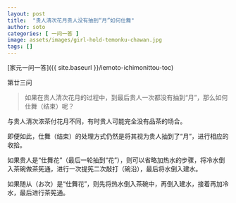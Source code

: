 ```yaml
---
layout: post
title:  "贵人清次花月贵人没有抽到“月”如何仕舞"
author: soto
categories: [ 一问一答 ]
image: assets/images/girl-hold-temonku-chawan.jpg
tags: []
---
```


[家元一问一答]({{ site.baseurl }}/iemoto-ichimonittou-toc)

第廿三问

> 如果在贵人清次花月的过程中，到最后贵人一次都没有抽到“月”，那么如何仕舞（结束）呢？

与贵人清次浓茶付花月不同，有时贵人可能完全没有品茶的场合。

即便如此，仕舞（结束）的处理方式仍然是将其视为贵人抽到了“月”，进行相应的收拾。

如果贵人是“仕舞花”（最后一轮抽到“花”），则可以省略加热水的步骤，将冷水倒入茶碗做茶筅通，进行一次提筅二次敲打（碗沿），最后将水倒入建水。

如果随从（お次）是“仕舞花”，则先将热水倒入茶碗中，再倒入建水，接着再加冷水，最后进行茶筅通。

